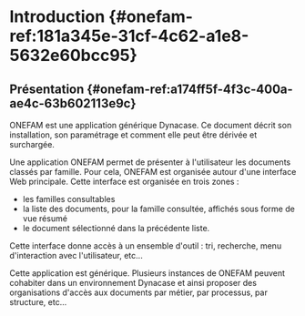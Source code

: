 # Introduction {#onefam-ref:181a345e-31cf-4c62-a1e8-5632e60bcc95}


## Présentation {#onefam-ref:a174ff5f-4f3c-400a-ae4c-63b602113e9c}

ONEFAM est une application générique Dynacase. Ce document décrit son
installation, son paramétrage et comment elle peut être dérivée et surchargée.

Une application ONEFAM permet de présenter à l'utilisateur les documents classés par famille. Pour cela, ONEFAM est organisée autour d'une interface Web principale. Cette interface est organisée en trois zones : 

* les familles consultables
* la liste des documents, pour la famille consultée, affichés sous forme de vue résumé
* le document sélectionné dans la précédente liste.

Cette interface donne accès à un ensemble d'outil : tri, recherche, menu d'interaction avec l'utilisateur, etc...

Cette application est générique. Plusieurs instances de ONEFAM peuvent cohabiter dans un environnement Dynacase et ainsi proposer des organisations d'accès aux documents par métier, par processus, par structure, etc...
